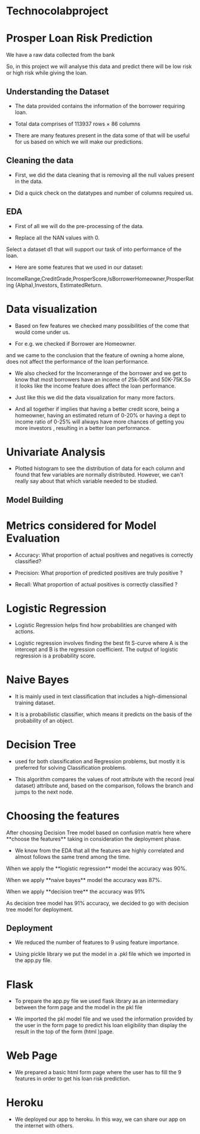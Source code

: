# Technocolabproject
# Prosper Loan Risk Prediction 

We have a raw data collected from the bank 

So, in this project we will analyse this data and predict there will be low risk or high risk while giving the loan.

## Understanding the Dataset

- The data provided contains the information of the borrower requiring loan.

- Total data comprises of 113937 rows × 86 columns

- There are many features present in the data some of that will be useful for us based on which we will make our predictions.

## Cleaning the data

- First, we did the data cleaning that is removing all the null values present in the data.

- Did a quick check on the datatypes and number of columns required us.

## EDA

- First of all we will do the pre-processing of the data.

- Replace all the NAN values with 0.

Select a dataset d1 that will support our task of into performance of the loan.

- Here are some features that we used in our dataset:

IncomeRange,CreditGrade,ProsperScore,IsBorrowerHomeowner,ProsperRating (Alpha),Investors, EstimatedReturn.



# Data visualization

- Based on few features we checked many possibilities of the come that would come under us.

- For e.g. we checked if Borrower are Homeowner.

and we came to the conclusion that the feature of owning a home alone, does not affect the performance of the loan performance.

- We also checked for the Incomerannge of the borrower and we get to know that most borrowers have an income of 25k-50K and 50K-75K.So it looks like the income feature does affect the loan performance.

- Just like this we did the data visualization for many more factors.

- And all together if implies that having a better credit score, being a homeowner, having an estimated return of 0-20% or having a dept to income ratio of 0-25% will always have more chances of getting you more investors , resulting in a better loan performance.


# Univariate Analysis

- Plotted histogram to see the distribution of data for each column and found that few variables are normally distributed. However, we can't really say about  that which variable needed to be studied.

## Model Building

# Metrics considered for Model Evaluation

- Accuracy: What proportion of actual positives and negatives is correctly classified?

- Precision: What proportion of predicted positives are truly positive ?

- Recall: What proportion of actual positives is correctly classified ?

# Logistic Regression

- Logistic Regression helps find how probabilities are changed with actions.

- Logistic regression involves finding the best fit S-curve where A is the intercept and B is the regression coefficient. The output of logistic regression is a probability score.



# Naive Bayes

- It is mainly used in text classification that includes a high-dimensional training dataset.

- It is a probabilistic classifier, which means it predicts on the basis of the probability of an object.

# Decision Tree

- used for both classification and Regression problems, but mostly it is preferred for solving Classification problems.

- This algorithm compares the values of root attribute with the record (real dataset) attribute and, based on the comparison, follows the branch and jumps to the next node.



# Choosing the features

After choosing Decision Tree model based on confusion matrix here where \*\*choose the features\*\* taking in consideration the deployment phase.

- We know from the EDA that all the features are highly correlated and almost follows the same trend among the time.

When we apply the \*\*logistic regression\*\* model the accuracy was 90%.

When we apply \*\*naive bayes\*\* model the accuracy was 87%.

When we apply \*\*decision tree\*\* the accuracy was 91%

As decision tree model has 91% accuracy, we decided to go with decision tree model for deployment.

## Deployment

- We reduced the number of features to 9 using feature importance.

- Using pickle library we put the model in a .pkl file which we imported in the app.py file.

# Flask

- To prepare the app.py file we used flask library as an intermediary between the form page and the model in the pkl file 

- We imported the pkl model file and we used the information provided by the user in the form page to predict his loan eligibility than display the result in the top of the form (html )page.

# Web Page

- We prepared a basic html form page where the user has to fill the 9 features in order to get his loan risk prediction.

# Heroku

- We deployed our app to heroku. In this way, we can share our app on the internet with others. 
